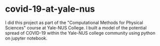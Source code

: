 # covid-19-at-yale-nus
I did this project as part of the "Computational Methods for Physical Sciences" course at Yale-NUS College. I built a model of the potential spread of COVID-19 within the Yale-NUS college community using python on jupyter notebook.
